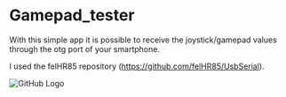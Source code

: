 # Gamepad_tester

With this simple app it is possible to receive the joystick/gamepad values  
through the otg port of your smartphone.

I used the felHR85 repository (https://github.com/felHR85/UsbSerial).


![GitHub Logo](Gamepad_tester/app/src/main/res/drawable/screenshot.png)
